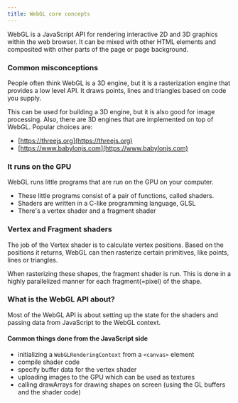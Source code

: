 ```yaml
---
title: WebGL core concepts
---
```


WebGL is a JavaScript API for rendering interactive 2D and 3D graphics within the web browser.
It can be mixed with other HTML elements and composited with other parts of the page or page background.

### Common misconceptions

People often think WebGL is a 3D engine, but it is a rasterization engine that provides a low level API.
It draws points, lines and triangles based on code you supply.

This can be used for building a 3D engine, but it is also good for image processing.
Also, there are 3D engines that are implemented on top of WebGL.
Popular choices are:

- [https://threejs.org](https://threejs.org)
- [https://www.babylonjs.com](https://www.babylonjs.com)

### It runs on the GPU

WebGL runs little programs that are run on the GPU on your computer.

- These little programs consist of a pair of functions, called shaders.
- Shaders are written in a C-like programming language, GLSL
- There's a vertex shader and a fragment shader

### Vertex and Fragment shaders

The job of the Vertex shader is to calculate vertex positions.
Based on the positions it returns, WebGL can then rasterize certain primitives, like points,
lines or triangles.

When rasterizing these shapes, the fragment shader is run.
This is done in a highly parallelized manner for each fragment(=pixel) of the shape.

### What is the WebGL API about?

Most of the WebGL API is about setting up the state for the shaders and passing data from
JavaScript to the WebGL context.

#### Common things done from the JavaScript side

- initializing a `WebGLRenderingContext` from a `<canvas>` element
- compile shader code
- specify buffer data for the vertex shader
- uploading images to the GPU which can be used as textures
- calling drawArrays for drawing shapes on screen (using the GL buffers and the shader code)
